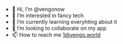 - 👋 Hi, I’m @vengonow
- 👀 I’m interested in fancy tech
- 🌱 I’m currently learning everyhting about it
- 💞️ I’m looking to collaborate on my app
- 📫 How to reach me 1@vengo.world

<!---
vengonow/vengonow is a ✨ special ✨ repository because its `README.md` (this file) appears on your GitHub profile.
You can click the Preview link to take a look at your changes.
--->
